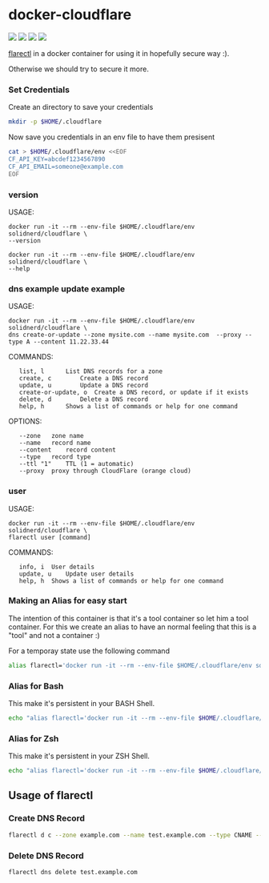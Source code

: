 docker-cloudflare
=================

[![](https://images.microbadger.com/badges/image/solidnerd/cloudflare.svg)](https://microbadger.com/images/solidnerd/cloudflare "Get your own image badge on microbadger.com") [![](https://images.microbadger.com/badges/version/solidnerd/cloudflare.svg)](https://microbadger.com/images/solidnerd/cloudflare "Get your own version badge on microbadger.com") [![](https://images.microbadger.com/badges/commit/solidnerd/cloudflare.svg)](https://microbadger.com/images/solidnerd/cloudflare "Get your own commit badge on microbadger.com") [![](https://images.microbadger.com/badges/license/solidnerd/cloudflare.svg)](https://microbadger.com/images/solidnerd/cloudflare "Get your own license badge on microbadger.com")

[flarectl](https://github.com/cloudflare/cloudflare-go/tree/master/cmd/flarectl) in a docker container for using it in hopefully secure way :). 

Otherwise we should try to secure it more.

### Set Credentials

Create an directory to save your credentials

```bash
mkdir -p $HOME/.cloudflare
```

Now save you credentials in an env file to have them presisent

```bash
cat > $HOME/.cloudflare/env <<EOF
CF_API_KEY=abcdef1234567890
CF_API_EMAIL=someone@example.com
EOF
```


### version

USAGE:
```
docker run -it --rm --env-file $HOME/.cloudflare/env solidnerd/cloudflare \
--version
```

```
docker run -it --rm --env-file $HOME/.cloudflare/env solidnerd/cloudflare \
--help
```
   
### dns example update example

USAGE:
```
docker run -it --rm --env-file $HOME/.cloudflare/env solidnerd/cloudflare \
dns create-or-update --zone mysite.com --name mysite.com  --proxy --type A --content 11.22.33.44
```

COMMANDS:
```
   list, l		List DNS records for a zone
   create, c		Create a DNS record
   update, u		Update a DNS record
   create-or-update, o	Create a DNS record, or update if it exists
   delete, d		Delete a DNS record
   help, h		Shows a list of commands or help for one command
```
OPTIONS:
```
   --zone 	zone name
   --name 	record name
   --content 	record content
   --type 	record type
   --ttl "1"	TTL (1 = automatic)
   --proxy	proxy through CloudFlare (orange cloud)
```  
### user

USAGE:
```
docker run -it --rm --env-file $HOME/.cloudflare/env solidnerd/cloudflare \
flarectl user [command]

```

COMMANDS:
```
   info, i	User details
   update, u	Update user details
   help, h	Shows a list of commands or help for one command
```


### Making an Alias for easy start

The intention of this container is that it's a tool container so let him a tool container. 
For this we create an alias to have an normal feeling that this is a "tool" and not a container :)

For a temporay state use the following command 

```bash
alias flarectl='docker run -it --rm --env-file $HOME/.cloudflare/env solidnerd/cloudflare'
```

### Alias for Bash

This make it's persistent in your BASH Shell.

```bash
echo "alias flarectl='docker run -it --rm --env-file $HOME/.cloudflare/env solidnerd/cloudflare'" >> $HOME/.bashrc
```

### Alias for Zsh

This make it's persistent in your ZSH Shell.

```zsh
echo "alias flarectl='docker run -it --rm --env-file $HOME/.cloudflare/env solidnerd/cloudflare'" >> $HOME/.zshrc
```

## Usage of flarectl

### Create DNS Record

```bash
flarectl d c --zone example.com --name test.example.com --type CNAME --content example.com
```

### Delete DNS Record

```bash
flarectl dns delete test.example.com
```
 
